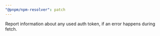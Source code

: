 ```yaml
---
"@pnpm/npm-resolver": patch
---
```


Report information about any used auth token, if an error happens during fetch.
